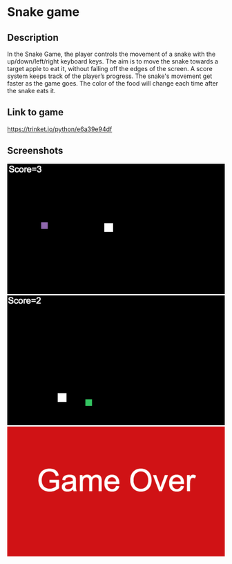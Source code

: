 # Snake game
## Description 
In the Snake Game, the player controls the movement of a snake with the up/down/left/right keyboard keys. The aim is to move the snake towards a target apple to eat it, without falling off the edges of the screen. A score system keeps track of the player’s progress. The snake's movement get faster as the game goes. The color of the food will change each time after the snake eats it.

## Link to game
https://trinket.io/python/e6a39e94df

## Screenshots
<img src="image1.png" width="550">
<img src="image2.png" width="550">
<img src="gameover.png" width="550">
